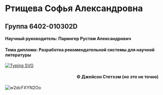 # Ртищева Софья Александровна
## Группа 6402-010302D
#### Научный руководитель: Парингер Рустам Александрович
#### Тема диплома: Разработка рекомендательной системы для научной литературы
[![Typing SVG](https://readme-typing-svg.herokuapp.com?font=Fira+Code&pause=1000&center=true&width=700&lines=%D0%9F%D0%BE-%D0%BD%D0%B0%D1%81%D1%82%D0%BE%D1%8F%D1%89%D0%B5%D0%BC%D1%83+%D0%BD%D0%B5%D1%81%D0%B3%D0%B8%D0%B1%D0%B0%D0%B5%D0%BC%D1%8B%D0%BC+%D0%B4%D0%B5%D0%BB%D0%B0%D0%B5%D1%82+%D0%BC%D0%B5%D0%B6%D0%BF%D0%BE%D0%B7%D0%B2%D0%BE%D0%BD%D0%BE%D1%87%D0%BD%D0%B0%D1%8F+%D0%B3%D1%80%D1%8B%D0%B6%D0%B0)](https://git.io/typing-svg)
<h4 align="right">© Джейсон Стетхэм (но это не точно)</h4>

![w2dcFXYN2Oo](https://github.com/user-attachments/assets/ec99114c-efd3-4004-9141-853ea8513034)
